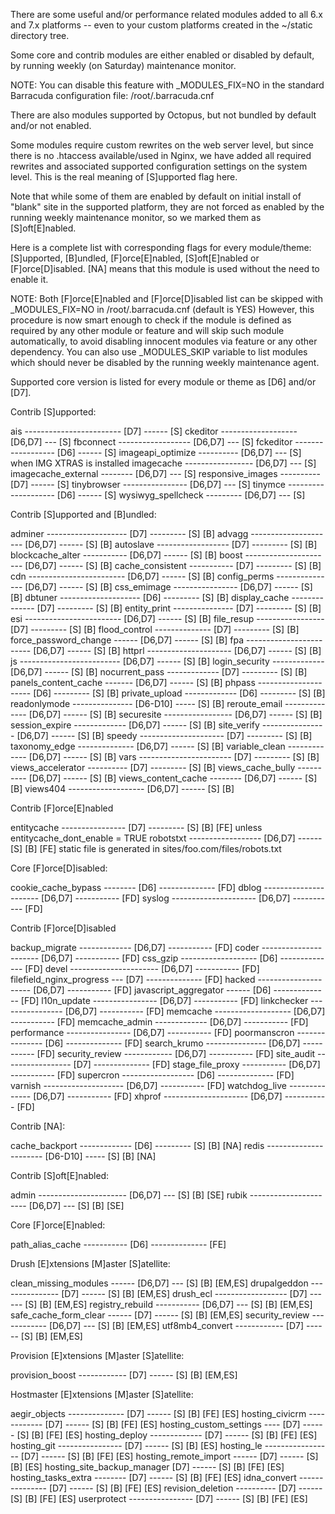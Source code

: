 There are some useful and/or performance related modules
added to all 6.x and 7.x platforms -- even to your custom
platforms created in the ~/static directory tree.

Some core and contrib modules are either enabled or disabled
by default, by running weekly (on Saturday) maintenance monitor.

NOTE: You can disable this feature with _MODULES_FIX=NO in the
      standard Barracuda configuration file: /root/.barracuda.cnf

There are also modules supported by Octopus, but not bundled
by default and/or not enabled.

Some modules require custom rewrites on the web server level,
but since there is no .htaccess available/used in Nginx,
we have added all required rewrites and associated supported
configuration settings on the system level. This is the real
meaning of [S]upported flag here.

Note that while some of them are enabled by default on initial
install of "blank" site in the supported platform, they are
not forced as enabled by the running weekly maintenance monitor,
so we marked them as [S]oft[E]nabled.

Here is a complete list with corresponding flags for every
module/theme: [S]upported, [B]undled, [F]orce[E]nabled,
[S]oft[E]nabled or [F]orce[D]isabled. [NA] means that
this module is used without the need to enable it.

NOTE: Both [F]orce[E]nabled and [F]orce[D]isabled list can be skipped
      with _MODULES_FIX=NO in /root/.barracuda.cnf (default is YES)
      However, this procedure is now smart enough to check if the module
      is defined as required by any other module or feature and will
      skip such module automatically, to avoid disabling innocent modules
      via feature or any other dependency. You can also use _MODULES_SKIP
      variable to list modules which should never be disabled by
      the running weekly maintenance agent.

Supported core version is listed for every module or theme
as [D6] and/or [D7].

Contrib [S]upported:

 ais ------------------------ [D7] ------ [S]
 ckeditor ------------------- [D6,D7] --- [S]
 fbconnect ------------------ [D6,D7] --- [S]
 fckeditor ------------------ [D6] ------ [S]
 imageapi_optimize ---------- [D6,D7] --- [S] when IMG XTRAS is installed
 imagecache ----------------- [D6,D7] --- [S]
 imagecache_external -------- [D6,D7] --- [S]
 responsive_images ---------- [D7] ------ [S]
 tinybrowser ---------------- [D6,D7] --- [S]
 tinymce -------------------- [D6] ------ [S]
 wysiwyg_spellcheck --------- [D6,D7] --- [S]

Contrib [S]upported and [B]undled:

 adminer -------------------- [D7] --------- [S] [B]
 advagg --------------------- [D6,D7] ------ [S] [B]
 autoslave ------------------ [D7] --------- [S] [B]
 blockcache_alter ----------- [D6,D7] ------ [S] [B]
 boost ---------------------- [D6,D7] ------ [S] [B]
 cache_consistent ----------- [D7] --------- [S] [B]
 cdn ------------------------ [D6,D7] ------ [S] [B]
 config_perms --------------- [D6,D7] ------ [S] [B]
 css_emimage ---------------- [D6,D7] ------ [S] [B]
 dbtuner -------------------- [D6] --------- [S] [B]
 display_cache -------------- [D7] --------- [S] [B]
 entity_print --------------- [D7] --------- [S] [B]
 esi ------------------------ [D6,D7] ------ [S] [B]
 file_resup ----------------- [D7] --------- [S] [B]
 flood_control -------------- [D7] --------- [S] [B]
 force_password_change ------ [D6,D7] ------ [S] [B]
 fpa ------------------------ [D6,D7] ------ [S] [B]
 httprl --------------------- [D6,D7] ------ [S] [B]
 js ------------------------- [D6,D7] ------ [S] [B]
 login_security ------------- [D6,D7] ------ [S] [B]
 nocurrent_pass ------------- [D7] --------- [S] [B]
 panels_content_cache ------- [D6,D7] ------ [S] [B]
 phpass --------------------- [D6] --------- [S] [B]
 private_upload ------------- [D6] --------- [S] [B]
 readonlymode --------------- [D6-D10] ----- [S] [B]
 reroute_email -------------- [D6,D7] ------ [S] [B]
 securesite ----------------- [D6,D7] ------ [S] [B]
 session_expire ------------- [D6,D7] ------ [S] [B]
 site_verify ---------------- [D6,D7] ------ [S] [B]
 speedy --------------------- [D7] --------- [S] [B]
 taxonomy_edge -------------- [D6,D7] ------ [S] [B]
 variable_clean ------------- [D6,D7] ------ [S] [B]
 vars ----------------------- [D7] --------- [S] [B]
 views_accelerator ---------- [D7] --------- [S] [B]
 views_cache_bully ---------- [D6,D7] ------ [S] [B]
 views_content_cache -------- [D6,D7] ------ [S] [B]
 views404 ------------------- [D6,D7] ------ [S] [B]

Contrib [F]orce[E]nabled

 entitycache ---------------- [D7] --------- [S] [B] [FE] unless entitycache_dont_enable = TRUE
 robotstxt ------------------ [D6,D7] ------ [S] [B] [FE] static file is generated in sites/foo.com/files/robots.txt

Core [F]orce[D]isabled:

 cookie_cache_bypass -------- [D6] -------------- [FD]
 dblog ---------------------- [D6,D7] ----------- [FD]
 syslog --------------------- [D6,D7] ----------- [FD]

Contrib [F]orce[D]isabled

 backup_migrate ------------- [D6,D7] ----------- [FD]
 coder ---------------------- [D6,D7] ----------- [FD]
 css_gzip ------------------- [D6] -------------- [FD]
 devel ---------------------- [D6,D7] ----------- [FD]
 filefield_nginx_progress --- [D7] -------------- [FD]
 hacked --------------------- [D6,D7] ----------- [FD]
 javascript_aggregator ------ [D6] -------------- [FD]
 l10n_update ---------------- [D6,D7] ----------- [FD]
 linkchecker ---------------- [D6,D7] ----------- [FD]
 memcache ------------------- [D6,D7] ----------- [FD]
 memcache_admin ------------- [D6,D7] ----------- [FD]
 performance ---------------- [D6,D7] ----------- [FD]
 poormanscron --------------- [D6] -------------- [FD]
 search_krumo --------------- [D6,D7] ----------- [FD]
 security_review ------------ [D6,D7] ----------- [FD]
 site_audit ----------------- [D7] -------------- [FD]
 stage_file_proxy ----------- [D6,D7] ----------- [FD]
 supercron ------------------ [D6] -------------- [FD]
 varnish -------------------- [D6,D7] ----------- [FD]
 watchdog_live -------------- [D6,D7] ----------- [FD]
 xhprof --------------------- [D6,D7] ----------- [FD]

Contrib [NA]:

 cache_backport ------------- [D6] --------- [S] [B] [NA]
 redis ---------------------- [D6-D10] ----- [S] [B] [NA]

Contrib [S]oft[E]nabled:

 admin ---------------------- [D6,D7] --- [S] [B] [SE]
 rubik ---------------------- [D6,D7] --- [S] [B] [SE]

Core [F]orce[E]nabled:

 path_alias_cache ----------- [D6] -------------- [FE]

Drush [E]xtensions [M]aster [S]atellite:

 clean_missing_modules ------ [D6,D7] --- [S] [B] [EM,ES]
 drupalgeddon --------------- [D7] ------ [S] [B] [EM,ES]
 drush_ecl ------------------ [D7] ------ [S] [B] [EM,ES]
 registry_rebuild ----------- [D6,D7] --- [S] [B] [EM,ES]
 safe_cache_form_clear ------ [D7] ------ [S] [B] [EM,ES]
 security_review ------------ [D6,D7] --- [S] [B] [EM,ES]
 utf8mb4_convert ------------ [D7] ------ [S] [B] [EM,ES]

Provision [E]xtensions [M]aster [S]atellite:

 provision_boost ------------ [D7] ------ [S] [B] [EM,ES]

Hostmaster [E]xtensions [M]aster [S]atellite:

 aegir_objects -------------- [D7] ------ [S] [B] [FE] [ES]
 hosting_civicrm ------------ [D7] ------ [S] [B] [FE] [ES]
 hosting_custom_settings ---- [D7] ------ [S] [B] [FE] [ES]
 hosting_deploy ------------- [D7] ------ [S] [B] [FE] [ES]
 hosting_git ---------------- [D7] ------ [S] [B]      [ES]
 hosting_le ----------------- [D7] ------ [S] [B] [FE] [ES]
 hosting_remote_import ------ [D7] ------ [S] [B]      [ES]
 hosting_site_backup_manager  [D7] ------ [S] [B] [FE] [ES]
 hosting_tasks_extra -------- [D7] ------ [S] [B] [FE] [ES]
 idna_convert --------------- [D7] ------ [S] [B] [FE] [ES]
 revision_deletion ---------- [D7] ------ [S] [B] [FE] [ES]
 userprotect ---------------- [D7] ------ [S] [B] [FE] [ES]
